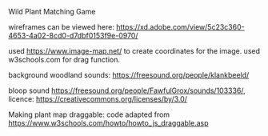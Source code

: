 Wild Plant Matching Game


wireframes can be viewed here: https://xd.adobe.com/view/5c23c360-4653-4a02-8cd0-d7dbf0153f9e-0970/

used https://www.image-map.net/ to create coordinates for the image.
used w3schools.com for drag function.

background woodland sounds: https://freesound.org/people/klankbeeld/

bloop sound https://freesound.org/people/FawfulGrox/sounds/103336/, licence: https://creativecommons.org/licenses/by/3.0/

Making plant map draggable: code adapted from https://www.w3schools.com/howto/howto_js_draggable.asp